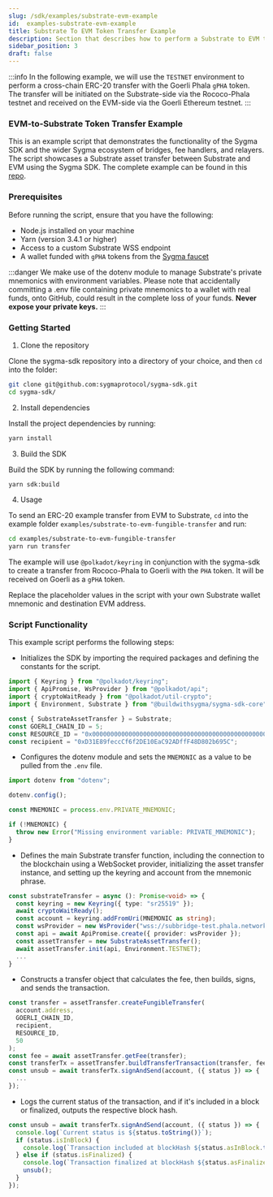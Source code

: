 ```yaml
---
slug: /sdk/examples/substrate-evm-example
id:  examples-substrate-evm-example
title: Substrate To EVM Token Transfer Example
description: Section that describes how to perform a Substrate to EVM token transfer.
sidebar_position: 3
draft: false
---
```


:::info 
In the following example, we will use the `TESTNET` environment to perform a cross-chain ERC-20 transfer with the Goerli Phala `gPHA` token. The transfer will be initiated on the Substrate-side via the Rococo-Phala testnet and received on the EVM-side via the Goerli Ethereum testnet.
:::

### EVM-to-Substrate Token Transfer Example

This is an example script that demonstrates the functionality of the Sygma SDK and the wider Sygma ecosystem of bridges, fee handlers, and relayers. The script showcases a Substrate asset transfer between Substrate and EVM using the Sygma SDK. The complete example can be found in this [repo](https://github.com/sygmaprotocol/sygma-sdk/tree/main/examples/substrate-to-evm-fungible-transfer).

### Prerequisites

Before running the script, ensure that you have the following:

- Node.js installed on your machine
- Yarn (version 3.4.1 or higher)
- Access to a custom Substrate WSS endpoint
- A wallet funded with `gPHA` tokens from the [Sygma faucet](https://faucet-ui-stage.buildwithsygma.com/)

:::danger
We make use of the dotenv module to manage Substrate's private mnemonics with environment variables. Please note that accidentally committing a .env file containing private mnemonics to a wallet with real funds, onto GitHub, could result in the complete loss of your funds. **Never expose your private keys.**
:::

### Getting Started

1. Clone the repository 

Clone the sygma-sdk repository into a directory of your choice, and then `cd` into the folder:

```bash
git clone git@github.com:sygmaprotocol/sygma-sdk.git
cd sygma-sdk/
```

2. Install dependencies
   
Install the project dependencies by running:

```bash
yarn install
```

3. Build the SDK

Build the SDK by running the following command:

```bash
yarn sdk:build
```

4. Usage
   
To send an ERC-20 example transfer from EVM to Substrate, `cd` into the example folder `examples/substrate-to-evm-fungible-transfer` and run:

```bash
cd examples/substrate-to-evm-fungible-transfer
yarn run transfer
```

The example will use `@polkadot/keyring` in conjunction with the sygma-sdk to create a transfer from Rococo-Phala to Goerli with the `PHA` token. It will be received on Goerli as a `gPHA` token.

Replace the placeholder values in the script with your own Substrate wallet mnemonic and destination EVM address.

### Script Functionality

This example script performs the following steps:

- Initializes the SDK by importing the required packages and defining the constants for the script.

```ts
import { Keyring } from "@polkadot/keyring";
import { ApiPromise, WsProvider } from "@polkadot/api";
import { cryptoWaitReady } from "@polkadot/util-crypto";
import { Environment, Substrate } from "@buildwithsygma/sygma-sdk-core";

const { SubstrateAssetTransfer } = Substrate;
const GOERLI_CHAIN_ID = 5;
const RESOURCE_ID = "0x0000000000000000000000000000000000000000000000000000000000001000";
const recipient = "0xD31E89feccCf6f2DE10EaC92ADffF48D802b695C";
```

- Configures the dotenv module and sets the `MNEMONIC` as a value to be pulled from the `.env` file.

```ts
import dotenv from "dotenv";

dotenv.config();

const MNEMONIC = process.env.PRIVATE_MNEMONIC;

if (!MNEMONIC) {
  throw new Error("Missing environment variable: PRIVATE_MNEMONIC");
}
```

- Defines the main Substrate transfer function, including the connection to the blockchain using a WebSocket provider, initializing the asset transfer instance, and setting up the keyring and account from the mnemonic phrase.

```ts
const substrateTransfer = async (): Promise<void> => {
  const keyring = new Keyring({ type: "sr25519" });
  await cryptoWaitReady();
  const account = keyring.addFromUri(MNEMONIC as string);
  const wsProvider = new WsProvider("wss://subbridge-test.phala.network/rhala/ws");
  const api = await ApiPromise.create({ provider: wsProvider });
  const assetTransfer = new SubstrateAssetTransfer();
  await assetTransfer.init(api, Environment.TESTNET);
  ...
}
```

- Constructs a transfer object that calculates the fee, then builds, signs, and sends the transaction.

```ts
const transfer = assetTransfer.createFungibleTransfer(
  account.address,
  GOERLI_CHAIN_ID,
  recipient,
  RESOURCE_ID,
  50
);
const fee = await assetTransfer.getFee(transfer);
const transferTx = assetTransfer.buildTransferTransaction(transfer, fee);
const unsub = await transferTx.signAndSend(account, ({ status }) => {
  ...
});
```

- Logs the current status of the transaction, and if it's included in a block or finalized, outputs the respective block hash.

```ts
const unsub = await transferTx.signAndSend(account, ({ status }) => {
  console.log(`Current status is ${status.toString()}`);
  if (status.isInBlock) {
    console.log(`Transaction included at blockHash ${status.asInBlock.toString()}`);
  } else if (status.isFinalized) {
    console.log(`Transaction finalized at blockHash ${status.asFinalized.toString()}`);
    unsub();
  }
});
```